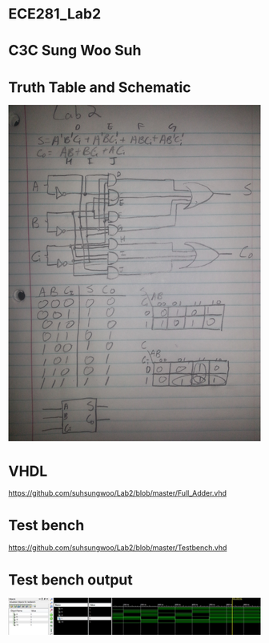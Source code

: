 ECE281_Lab2
==========
# C3C Sung Woo Suh

# Truth Table and Schematic

![Schematics](Schematics.jpg)

# VHDL
https://github.com/suhsungwoo/Lab2/blob/master/Full_Adder.vhd

# Test bench
 https://github.com/suhsungwoo/Lab2/blob/master/Testbench.vhd
 
# Test bench output

![Prelab_Screenshot](Prelab_Screenshot.JPG)
